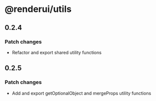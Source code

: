 # @renderui/utils

## 0.2.4

### Patch changes

- Refactor and export shared utility functions

## 0.2.5

### Patch changes

- Add and export getOptionalObject and mergeProps utility functions
